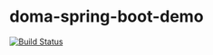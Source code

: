 # doma-spring-boot-demo

[![Build Status](https://travis-ci.org/backpaper0/doma-spring-boot-demo.svg?branch=master)](https://travis-ci.org/backpaper0/doma-spring-boot-demo)


